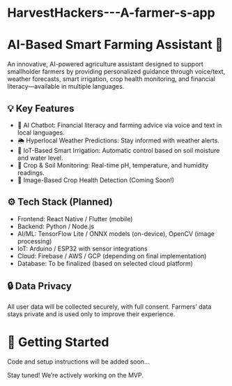 # HarvestHackers---A-farmer-s-app


# AI-Based Smart Farming Assistant 🌱

An innovative, AI-powered agriculture assistant designed to support smallholder farmers by providing personalized guidance through voice/text, weather forecasts, smart irrigation, crop health monitoring, and financial literacy—available in multiple languages.

## 💡 Key Features

- 🧠 AI Chatbot: Financial literacy and farming advice via voice and text in local languages.
- 🌦 Hyperlocal Weather Predictions: Stay informed with weather alerts.
- 🚰 IoT-Based Smart Irrigation: Automatic control based on soil moisture and water level.
- 🌾 Crop & Soil Monitoring: Real-time pH, temperature, and humidity readings.
- 📸 Image-Based Crop Health Detection (Coming Soon!)

## ⚙ Tech Stack (Planned)

- Frontend: React Native / Flutter (mobile)
- Backend: Python / Node.js
- AI/ML: TensorFlow Lite / ONNX models (on-device), OpenCV (image processing)
- IoT: Arduino / ESP32 with sensor integrations
- Cloud: Firebase / AWS / GCP (depending on final implementation)
- Database: To be finalized (based on selected cloud platform)

## 🔒 Data Privacy

All user data will be collected securely, with full consent. Farmers’ data stays private and is used only to improve their experience.

# 🚀 Getting Started

Code and setup instructions will be added soon...

Stay tuned! We’re actively working on the MVP.

